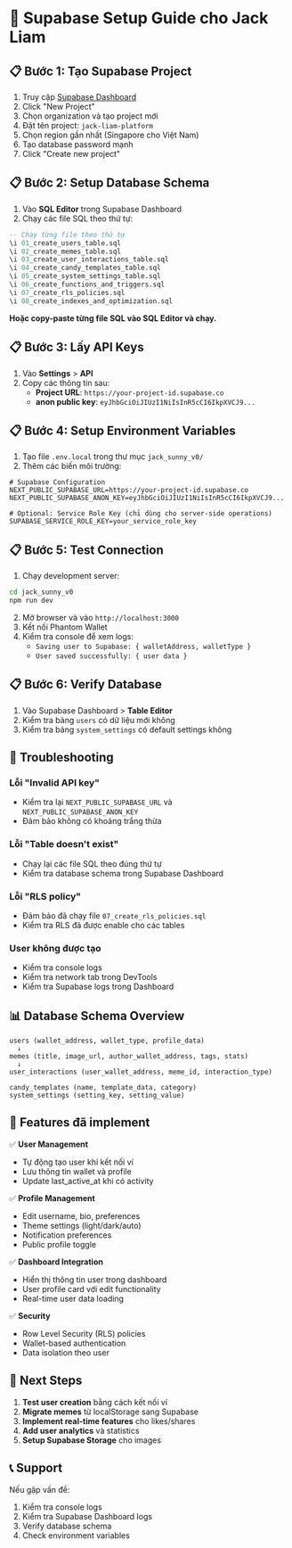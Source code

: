 # 🚀 Supabase Setup Guide cho Jack Liam

## 📋 Bước 1: Tạo Supabase Project

1. Truy cập [Supabase Dashboard](https://supabase.com/dashboard)
2. Click "New Project"
3. Chọn organization và tạo project mới
4. Đặt tên project: `jack-liam-platform`
5. Chọn region gần nhất (Singapore cho Việt Nam)
6. Tạo database password mạnh
7. Click "Create new project"

## 📋 Bước 2: Setup Database Schema

1. Vào **SQL Editor** trong Supabase Dashboard
2. Chạy các file SQL theo thứ tự:

```sql
-- Chạy từng file theo thứ tự
\i 01_create_users_table.sql
\i 02_create_memes_table.sql
\i 03_create_user_interactions_table.sql
\i 04_create_candy_templates_table.sql
\i 05_create_system_settings_table.sql
\i 06_create_functions_and_triggers.sql
\i 07_create_rls_policies.sql
\i 08_create_indexes_and_optimization.sql
```

**Hoặc copy-paste từng file SQL vào SQL Editor và chạy.**

## 📋 Bước 3: Lấy API Keys

1. Vào **Settings** > **API**
2. Copy các thông tin sau:
   - **Project URL**: `https://your-project-id.supabase.co`
   - **anon public key**: `eyJhbGciOiJIUzI1NiIsInR5cCI6IkpXVCJ9...`

## 📋 Bước 4: Setup Environment Variables

1. Tạo file `.env.local` trong thư mục `jack_sunny_v0/`
2. Thêm các biến môi trường:

```env
# Supabase Configuration
NEXT_PUBLIC_SUPABASE_URL=https://your-project-id.supabase.co
NEXT_PUBLIC_SUPABASE_ANON_KEY=eyJhbGciOiJIUzI1NiIsInR5cCI6IkpXVCJ9...

# Optional: Service Role Key (chỉ dùng cho server-side operations)
SUPABASE_SERVICE_ROLE_KEY=your_service_role_key
```

## 📋 Bước 5: Test Connection

1. Chạy development server:
```bash
cd jack_sunny_v0
npm run dev
```

2. Mở browser và vào `http://localhost:3000`
3. Kết nối Phantom Wallet
4. Kiểm tra console để xem logs:
   - `Saving user to Supabase: { walletAddress, walletType }`
   - `User saved successfully: { user data }`

## 📋 Bước 6: Verify Database

1. Vào Supabase Dashboard > **Table Editor**
2. Kiểm tra bảng `users` có dữ liệu mới không
3. Kiểm tra bảng `system_settings` có default settings không

## 🔧 Troubleshooting

### Lỗi "Invalid API key"
- Kiểm tra lại `NEXT_PUBLIC_SUPABASE_URL` và `NEXT_PUBLIC_SUPABASE_ANON_KEY`
- Đảm bảo không có khoảng trắng thừa

### Lỗi "Table doesn't exist"
- Chạy lại các file SQL theo đúng thứ tự
- Kiểm tra database schema trong Supabase Dashboard

### Lỗi "RLS policy"
- Đảm bảo đã chạy file `07_create_rls_policies.sql`
- Kiểm tra RLS đã được enable cho các tables

### User không được tạo
- Kiểm tra console logs
- Kiểm tra network tab trong DevTools
- Kiểm tra Supabase logs trong Dashboard

## 📊 Database Schema Overview

```
users (wallet_address, wallet_type, profile_data)
  ↓
memes (title, image_url, author_wallet_address, tags, stats)
  ↓
user_interactions (user_wallet_address, meme_id, interaction_type)

candy_templates (name, template_data, category)
system_settings (setting_key, setting_value)
```

## 🎯 Features đã implement

✅ **User Management**
- Tự động tạo user khi kết nối ví
- Lưu thông tin wallet và profile
- Update last_active_at khi có activity

✅ **Profile Management**
- Edit username, bio, preferences
- Theme settings (light/dark/auto)
- Notification preferences
- Public profile toggle

✅ **Dashboard Integration**
- Hiển thị thông tin user trong dashboard
- User profile card với edit functionality
- Real-time user data loading

✅ **Security**
- Row Level Security (RLS) policies
- Wallet-based authentication
- Data isolation theo user

## 🚀 Next Steps

1. **Test user creation** bằng cách kết nối ví
2. **Migrate memes** từ localStorage sang Supabase
3. **Implement real-time features** cho likes/shares
4. **Add user analytics** và statistics
5. **Setup Supabase Storage** cho images

## 📞 Support

Nếu gặp vấn đề:
1. Kiểm tra console logs
2. Kiểm tra Supabase Dashboard logs
3. Verify database schema
4. Check environment variables






